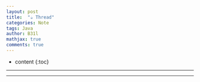 ```yaml
---
layout: post
title:  "☕ Thread"
categories: Note
tags: Java
author: B31l
mathjax: true
comments: true
---
```




* content
{:toc}
---



---

